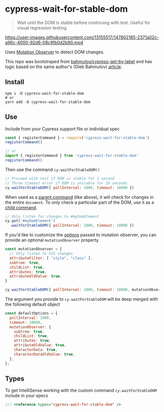 # cypress-wait-for-stable-dom

> Wait until the DOM is stable before continuing with test. Useful for visual regression testing.



https://user-images.githubusercontent.com/13155517/147802185-2371a02c-a96c-4000-92d6-08c9fb0d2b90.mp4



Uses [Mutation Observer] to detect DOM changes.

This repo was bootstraped from [bahmutov/cypress-get-by-label] and has logic based on the same author's (Gleb Bahmutov) [article].
## Install

```
npm i -D cypress-wait-for-stable-dom
# or
yarn add -D cypress-wait-for-stable-dom
```

## Use

Include from your Cypress support file or individual spec

```js
const { registerCommand } = require('cypress-wait-for-stable-dom')
registerCommand()

// or
import { registerCommand } from 'cypress-wait-for-stable-dom'
registerCommand()
```

Then use the command `cy.waitForStableDOM()`

```js
// Proceed with test if DOM is stable for 1 second
// Throw timeout error if DOM is unstable for 10 seconds
cy.waitForStableDOM({ pollInterval: 1000, timeout: 10000 })
```

When used as a [parent command] (like above), it will check for changes in the entire `document`. To only check a particular part of the DOM, use it as a [child command].

```js
// Only listen for changes to #myDomElement
cy.get('#myDomElement')
  .waitForStableDOM({ pollInterval: 1000, timeout: 10000 })
```

If you'd like to customize the [options] passed to mutation observer, you can provide an optional `mutationObserver` property.

```js
const mutationObserver = {
  // Only listen to CSS changes
  attributeFilter: [ "style", "class" ],
  subtree: true,
  childList: true,
  attributes: true,
  attributeOldValue: true,
}

cy.waitForStableDOM({ pollInterval: 1000, timeout: 10000, mutationObserver })
```

The argument you provide to `cy.waitForStableDOM` will be deep merged with the following default object

```js
const defaultOptions = {
  pollInterval: 1000,
  timeout: 10000,
  mutationObserver: {
    subtree: true,
    childList: true,
    attributes: true,
    attributeOldValue: true,
    characterData: true,
    characterDataOldValue: true,
  },
};
```

## Types

To get IntelliSense working with the custom command `cy.waitForStableDOM` include in your specs

```js
/// <reference types="cypress-wait-for-stable-dom" />
```

[Mutation Observer]: https://developer.mozilla.org/en-US/docs/Web/API/MutationObserver
[bahmutov/cypress-get-by-label]: https://github.com/bahmutov/cypress-get-by-label
[article]: https://glebbahmutov.com/blog/cypress-recurse
[parent command]: https://docs.cypress.io/api/cypress-api/custom-commands#Parent-Commands
[child command]: https://docs.cypress.io/api/cypress-api/custom-commands#Child-Commands
[options]: https://developer.mozilla.org/en-US/docs/Web/API/MutationObserver/observe#parameters
